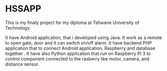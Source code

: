# HSSAPP


This is my finaly project for my diploma at Tshwane University of Technology. 

It have Android application, that i developed using Java. It work as a remote to open gate, door and it can switch on/off alarm. 
It have backend PHP application that to connect Android application, Raspberry and database together .
It have also Python application that run on Raspberry PI 3 to control component connected to the rasberry like motor, camera, and distance sensor. 
